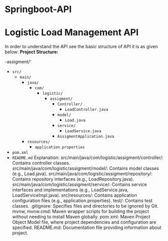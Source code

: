 # Springboot-API
#  Logistic Load Management API
In order to understand the API see the basic structure of API it is as given below:
**Project Structure:**

-assigment/'
- `src/`
  - `main/`
    - `java/`
      - `com/`
        - `logistic/`
          - `assigment/`
            - `Controller/`
              - `LoadController.java`
            - `model/`
              - `Load.java`
            - `service/`
              - `LoadService.java`
            - `AssigmentApplication.java`
    - `resources/`
      - `application.properties`
- `pom.xml`
- `README.md`
Explanation:
src/main/java/com/logistic/assigment/controller/: Contains controller classes.
src/main/java/com/logistic/assigment/model/: Contains model classes (e.g., Load.java).
src/main/java/com/logistic/assigment/repository/: Contains repository interfaces (e.g., LoadRepository.java).
src/main/java/com/logistic/assigment/service/: Contains service interfaces and implementations (e.g., LoadService.java, LoadServiceImpl.java).
src/resources/: Contains application configuration files (e.g., application.properties).
test/: Contains test classes.
.gitignore: Specifies files and directories to be ignored by Git.
mvnw, mvnw.cmd: Maven wrapper scripts for building the project without needing to install Maven globally.
pom.xml: Maven Project Object Model file, where project dependencies and configuration are specified.
README.md: Documentation file providing information about project.
